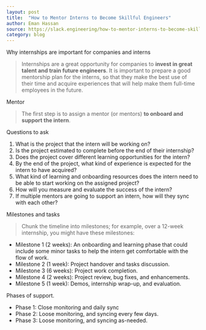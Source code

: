 ```yaml
---
layout: post
title:  "How to Mentor Interns to Become Skillful Engineers"
author: Eman Hassan
source: https://slack.engineering/how-to-mentor-interns-to-become-skillful-engineers/
category: blog
---
```


Why internships are important for companies and interns

> Internships are a great opportunity for companies to **invest in great talent and train future engineers**. It is important to prepare a good mentorship plan for the interns, so that they make the best use of their time and acquire experiences that will help make them full-time employees in the future.

Mentor

> The first step is to assign a mentor (or mentors) **to onboard and support the intern**.

Questions to ask

1. What is the project that the intern will be working on?
1. Is the project estimated to complete before the end of their internship?
1. Does the project cover different learning opportunities for the intern?
1. By the end of the project, what kind of experience is expected for the intern to have acquired?
1. What kind of learning and onboarding resources does the intern need to be able to start working on the assigned project?
1. How will you measure and evaluate the success of the intern?
1. If multiple mentors are going to support an intern, how will they sync with each other?

Milestones and tasks

> Chunk the timeline into milestones; for example, over a 12-week internship, you might have these milestones:

- Milestone 1 (2 weeks): An onboarding and learning phase that could include some minor tasks to help the intern get comfortable with the flow of work.
- Milestone 2 (1 week): Project handover and tasks discussion.
- Milestone 3 (6 weeks): Project work completion.
- Milestone 4 (2 weeks): Project review, bug fixes, and enhancements.
- Milestone 5 (1 week): Demos, internship wrap-up, and evaluation.

Phases of support.

- Phase 1: Close monitoring and daily sync
- Phase 2: Loose monitoring, and syncing every few days.
- Phase 3: Loose monitoring, and syncing as-needed.
